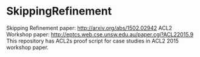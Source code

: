 # SkippingRefinement
Skipping Refinement paper: http://arxiv.org/abs/1502.02942
ACL2 Workshop paper: http://eptcs.web.cse.unsw.edu.au/paper.cgi?ACL22015.9
This repository has ACL2s proof script for case studies in ACL2 2015 workshop paper. 
